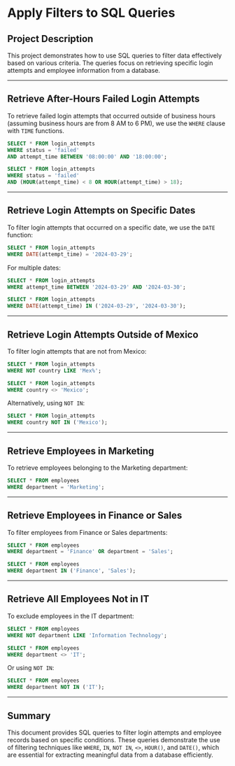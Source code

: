 # Apply Filters to SQL Queries

## Project Description
This project demonstrates how to use SQL queries to filter data effectively based on various criteria. The queries focus on retrieving specific login attempts and employee information from a database.

---

## Retrieve After-Hours Failed Login Attempts
To retrieve failed login attempts that occurred outside of business hours (assuming business hours are from 8 AM to 6 PM), we use the `WHERE` clause with `TIME` functions.

```sql
SELECT * FROM login_attempts
WHERE status = 'failed'
AND attempt_time BETWEEN '08:00:00' AND '18:00:00';
```

```sql
SELECT * FROM login_attempts
WHERE status = 'failed'
AND (HOUR(attempt_time) < 8 OR HOUR(attempt_time) > 18);
```

---

## Retrieve Login Attempts on Specific Dates
To filter login attempts that occurred on a specific date, we use the `DATE` function:

```sql
SELECT * FROM login_attempts
WHERE DATE(attempt_time) = '2024-03-29';
```

For multiple dates:

```sql
SELECT * FROM login_attempts
WHERE attempt_time BETWEEN '2024-03-29' AND '2024-03-30';
```

```sql
SELECT * FROM login_attempts
WHERE DATE(attempt_time) IN ('2024-03-29', '2024-03-30');
```

---

## Retrieve Login Attempts Outside of Mexico
To filter login attempts that are not from Mexico:

```sql
SELECT * FROM login_attempts
WHERE NOT country LIKE 'Mex%';
```

```sql
SELECT * FROM login_attempts
WHERE country <> 'Mexico';
```

Alternatively, using `NOT IN`:

```sql
SELECT * FROM login_attempts
WHERE country NOT IN ('Mexico');
```

---

## Retrieve Employees in Marketing
To retrieve employees belonging to the Marketing department:

```sql
SELECT * FROM employees
WHERE department = 'Marketing';
```

---

## Retrieve Employees in Finance or Sales
To filter employees from Finance or Sales departments:

```sql
SELECT * FROM employees
WHERE department = 'Finance' OR department = 'Sales';
```

```sql
SELECT * FROM employees
WHERE department IN ('Finance', 'Sales');
```

---

## Retrieve All Employees Not in IT
To exclude employees in the IT department:

```sql
SELECT * FROM employees
WHERE NOT department LIKE 'Information Technology';
```

```sql
SELECT * FROM employees
WHERE department <> 'IT';
```

Or using `NOT IN`:

```sql
SELECT * FROM employees
WHERE department NOT IN ('IT');
```

---

## Summary
This document provides SQL queries to filter login attempts and employee records based on specific conditions. These queries demonstrate the use of filtering techniques like `WHERE`, `IN`, `NOT IN`, `<>`, `HOUR()`, and `DATE()`, which are essential for extracting meaningful data from a database efficiently.
